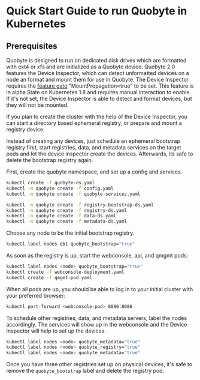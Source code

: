 # Quick Start Guide to run Quobyte in Kubernetes

## Prerequisites

Quobyte is designed to run on dedicated disk drives which are formatted with ext4 or xfs and
are initialized as a Quobyte device.
Quobyte 2.0 features the Device Inspector, which can detect unformatted devices
on a node an format and mount them for use in Quobyte. The Device Inspector
requires the [feature gate](https://kubernetes.io/docs/reference/feature-gates/) "MountPropagation=true" to be set.
This feature is in alpha State on Kubernetes 1.8 and requires manual interaction to enable.
If it's not set, the Device Inspector is able to detect and format devices, but they will not be mounted.

If you plan to create the cluster with the help of the Device Inspector, you can
start a directory based ephemeral registry, or prepare and mount a registry device.

Instead of creating any devices, just schedule an ephemeral bootstrap registry
first, start registries, data, and metadata services on the target pods
and let the device inspector create the devices.
Afterwards, its safe to delete the bootstrap registry again.

First, create the quobyte namespace, and set up a config and services.

```bash
kubectl create -f quobyte-ns.yaml
kubectl -n quobyte create -f config.yaml
kubectl -n quobyte create -f quobyte-services.yaml

kubectl -n quobyte create -f registry-bootstrap-ds.yaml
kubectl -n quobyte create -f registry-ds.yaml
kubectl -n quobyte create -f data-ds.yaml
kubectl -n quobyte create -f metadata-ds.yaml
```

Choose any node to be the initial bootstrap registry.

```bash
kubectl label nodes qb1 quobyte_bootstrap="true"
```
As soon as the registry is up, start the webconsole, api, and qmgmt pods:

```bash
kubectl label nodes <node> quobyte_bootstrap="true"
kubectl create -f webconsole-deployment.yaml
kubectl create -f qmgmt-pod.yaml
```

When all pods are up, you should be able to log in to your initial cluster with your preferred browser:
```bash
kubectl port-forward <webconsole-pod> 8080:8080
```

To schedule other registries, data, and metadata servers, label the nodes accordingly.
The services will show up in the webconsole and the Device Inspector will help
to set up the devices.

```bash
kubectl label nodes <node> quobyte_metadata="true"
kubectl label nodes <node> quobyte_registry="true"
kubectl label nodes <node> quobyte_metadata="true"
```

Once you have three other registries set up on physical devices, it's safe
to remove the `quobyte_bootstrap` label and delete the registry pod.
